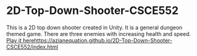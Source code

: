 # 2D-Top-Down-Shooter-CSCE552
This is a 2D top down shooter created in Unity. It is a general dungeon themed game. There are three enemies with increasing health and speed.
[Play it here]()https://azianequation.github.io/2D-Top-Down-Shooter-CSCE552/index.html

